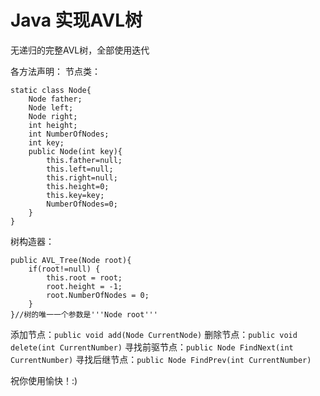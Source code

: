 # Java 实现AVL树
无递归的完整AVL树，全部使用迭代

各方法声明：
节点类：
```
static class Node{
    Node father;
    Node left;
    Node right;
    int height;
    int NumberOfNodes;
    int key;
    public Node(int key){
        this.father=null;
        this.left=null;
        this.right=null;
        this.height=0;
        this.key=key;
        NumberOfNodes=0;
    }
}
```
树构造器：
```
public AVL_Tree(Node root){
    if(root!=null) {
        this.root = root;
        root.height = -1;
        root.NumberOfNodes = 0;
    }
}//树的唯一一个参数是'''Node root'''
```
添加节点：```public void add(Node CurrentNode)```
删除节点：```public void delete(int CurrentNumber)```
寻找前驱节点：```public Node FindNext(int CurrentNumber)```
寻找后继节点：```public Node FindPrev(int CurrentNumber)```

祝你使用愉快！:)
